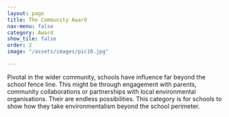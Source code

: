 ```yaml
---
layout: page
title: The Community Award
nav-menu: false
category: Award
show_tile: false
order: 2
image: "/assets/images/pic10.jpg"

---
```

Pivotal in the wider community, schools have influence far beyond the school fence line. This might be through engagement with parents, community collaborations or partnerships with local environmental organisations. Their are endless possibilities. This category is for schools to show how they take environmentalism beyond the school perimeter.
